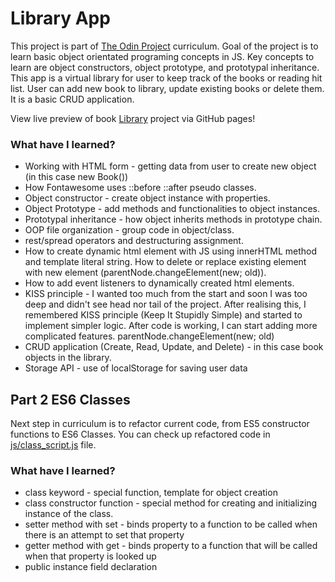 # Library App

This project is part of [The Odin Project](https://www.theodinproject.com)
curriculum. Goal of the project is to learn basic object orientated programing
concepts in JS. Key concepts to learn are object constructors, object prototype,
and prototypal inheritance.
This app is a virtual library for user to keep track of the books or reading hit
list. User can add new book to library, update existing books or delete them.
It is a basic CRUD application.

View live preview of book [Library](https://mojotron.github.io/library/index.html) project via GitHub pages!

### What have I learned?

- Working with HTML form - getting data from user to create new object (in this case new Book())
- How Fontawesome uses ::before ::after pseudo classes.
- Object constructor - create object instance with properties.
- Object Prototype - add methods and functionalities to object instances.
- Prototypal inheritance - how object inherits methods in prototype chain.
- OOP file organization - group code in object/class.
- rest/spread operators and destructuring assignment.
- How to create dynamic html element with JS using innerHTML method and template literal
  string. How to delete or replace existing element with new element (parentNode.changeElement(new; old)).
- How to add event listeners to dynamically created html elements.
- KISS principle - I wanted too much from the start and soon I was too deep and didn't see head nor tail of the project. After realising this, I remembered KISS principle (Keep It Stupidly Simple) and started to implement simpler logic. After code is working, I can start adding more complicated features.
  parentNode.changeElement(new; old)
- CRUD application (Create, Read, Update, and Delete) - in this case book
  objects in the library.
- Storage API - use of localStorage for saving user data

## Part 2 ES6 Classes

Next step in curriculum is to refactor current code, from ES5 constructor functions to ES6 Classes. You can check up refactored code in [js/class_script.js](https://github.com/mojotron/library/blob/main/js/class_script.js) file.

### What have I learned?

- class keyword - special function, template for object creation
- class constructor function - special method for creating and initializing instance of the class.
- setter method with set - binds property to a function to be called when there is an attempt to set that property
- getter method with get - binds property to a function that will be called when that property is looked up
- public instance field declaration

